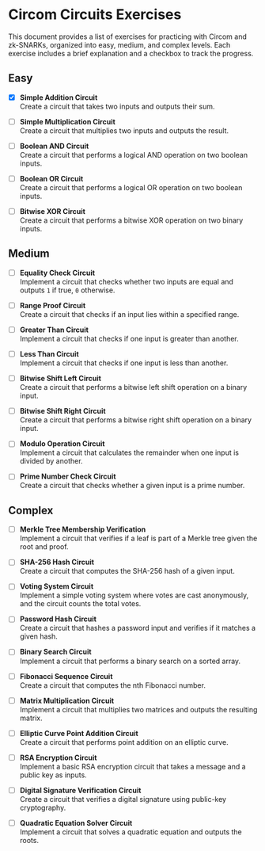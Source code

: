 # Circom Circuits Exercises

This document provides a list of exercises for practicing with Circom and zk-SNARKs, organized into easy, medium, and complex levels. Each exercise includes a brief explanation and a checkbox to track the progress.

## Easy

- [x] **Simple Addition Circuit**  
  Create a circuit that takes two inputs and outputs their sum. 

- [ ] **Simple Multiplication Circuit**  
  Create a circuit that multiplies two inputs and outputs the result.

- [ ] **Boolean AND Circuit**  
  Create a circuit that performs a logical AND operation on two boolean inputs.

- [ ] **Boolean OR Circuit**  
  Create a circuit that performs a logical OR operation on two boolean inputs.

- [ ] **Bitwise XOR Circuit**  
  Create a circuit that performs a bitwise XOR operation on two binary inputs.

## Medium

- [ ] **Equality Check Circuit**  
  Implement a circuit that checks whether two inputs are equal and outputs `1` if true, `0` otherwise.

- [ ] **Range Proof Circuit**  
  Create a circuit that checks if an input lies within a specified range.

- [ ] **Greater Than Circuit**  
  Implement a circuit that checks if one input is greater than another.

- [ ] **Less Than Circuit**  
  Implement a circuit that checks if one input is less than another.

- [ ] **Bitwise Shift Left Circuit**  
  Create a circuit that performs a bitwise left shift operation on a binary input.

- [ ] **Bitwise Shift Right Circuit**  
  Create a circuit that performs a bitwise right shift operation on a binary input.

- [ ] **Modulo Operation Circuit**  
  Implement a circuit that calculates the remainder when one input is divided by another.

- [ ] **Prime Number Check Circuit**  
  Create a circuit that checks whether a given input is a prime number.

## Complex

- [ ] **Merkle Tree Membership Verification**  
  Implement a circuit that verifies if a leaf is part of a Merkle tree given the root and proof.

- [ ] **SHA-256 Hash Circuit**  
  Create a circuit that computes the SHA-256 hash of a given input.

- [ ] **Voting System Circuit**  
  Implement a simple voting system where votes are cast anonymously, and the circuit counts the total votes.

- [ ] **Password Hash Circuit**  
  Create a circuit that hashes a password input and verifies if it matches a given hash.

- [ ] **Binary Search Circuit**  
  Implement a circuit that performs a binary search on a sorted array.

- [ ] **Fibonacci Sequence Circuit**  
  Create a circuit that computes the nth Fibonacci number.

- [ ] **Matrix Multiplication Circuit**  
  Implement a circuit that multiplies two matrices and outputs the resulting matrix.

- [ ] **Elliptic Curve Point Addition Circuit**  
  Create a circuit that performs point addition on an elliptic curve.

- [ ] **RSA Encryption Circuit**  
  Implement a basic RSA encryption circuit that takes a message and a public key as inputs.

- [ ] **Digital Signature Verification Circuit**  
  Create a circuit that verifies a digital signature using public-key cryptography.

- [ ] **Quadratic Equation Solver Circuit**  
  Implement a circuit that solves a quadratic equation and outputs the roots.